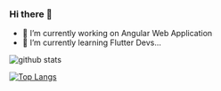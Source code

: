 ### Hi there 👋


- 🔭 I’m currently working on Angular Web Application
- 🌱 I’m currently learning Flutter Devs...

<!--
**cissoko97/cissoko97** is a ✨ _special_ ✨ repository because its `README.md` (this file) appears on your GitHub profile.

Here are some ideas to get you started:

- 👯 I’m looking to collaborate on ...
- 🤔 I’m looking for help with ...
- 💬 Ask me about ...
- 📫 How to reach me: ...
- 😄 Pronouns: ...
- ⚡ Fun fact: ...
-->




![github stats](https://github-readme-stats.vercel.app/api?username=cissoko97&show_icons=true&theme=dracula)

[![Top Langs](https://github-readme-stats.vercel.app/api/top-langs/?username=cissoko97&layout=compact)](https://github.com/cissoko97/github-readme-stats)
